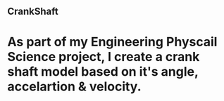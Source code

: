 ## CrankShaft
# As part of my Engineering Physcail Science project, I create a crank shaft model based on it's angle, accelartion & velocity.
